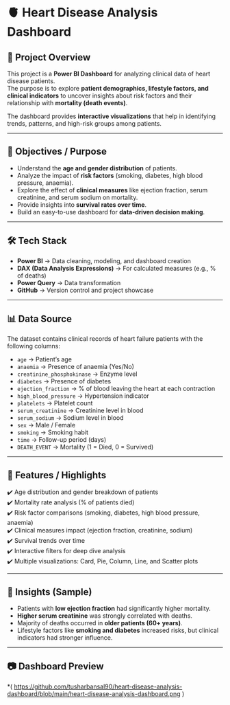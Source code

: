 # 🫀 Heart Disease Analysis Dashboard

## 📌 Project Overview
This project is a **Power BI Dashboard** for analyzing clinical data of heart disease patients.  
The purpose is to explore **patient demographics, lifestyle factors, and clinical indicators** to uncover insights about risk factors and their relationship with **mortality (death events)**.  

The dashboard provides **interactive visualizations** that help in identifying trends, patterns, and high-risk groups among patients.  

---

## 🎯 Objectives / Purpose
- Understand the **age and gender distribution** of patients.  
- Analyze the impact of **risk factors** (smoking, diabetes, high blood pressure, anaemia).  
- Explore the effect of **clinical measures** like ejection fraction, serum creatinine, and serum sodium on mortality.  
- Provide insights into **survival rates over time**.  
- Build an easy-to-use dashboard for **data-driven decision making**.  

---

## 🛠️ Tech Stack
- **Power BI** → Data cleaning, modeling, and dashboard creation  
- **DAX (Data Analysis Expressions)** → For calculated measures (e.g., % of deaths)  
- **Power Query** → Data transformation  
- **GitHub** → Version control and project showcase  

---

## 📊 Data Source
The dataset contains clinical records of heart failure patients with the following columns:  
- `age` → Patient’s age  
- `anaemia` → Presence of anaemia (Yes/No)  
- `creatinine_phosphokinase` → Enzyme level  
- `diabetes` → Presence of diabetes  
- `ejection_fraction` → % of blood leaving the heart at each contraction  
- `high_blood_pressure` → Hypertension indicator  
- `platelets` → Platelet count  
- `serum_creatinine` → Creatinine level in blood  
- `serum_sodium` → Sodium level in blood  
- `sex` → Male / Female  
- `smoking` → Smoking habit  
- `time` → Follow-up period (days)  
- `DEATH_EVENT` → Mortality (1 = Died, 0 = Survived)  

---

## 🌟 Features / Highlights
✔️ Age distribution and gender breakdown of patients  
✔️ Mortality rate analysis (% of patients died)  
✔️ Risk factor comparisons (smoking, diabetes, high blood pressure, anaemia)  
✔️ Clinical measures impact (ejection fraction, creatinine, sodium)  
✔️ Survival trends over time  
✔️ Interactive filters for deep dive analysis  
✔️ Multiple visualizations: Card, Pie, Column, Line, and Scatter plots  

---

## 📌 Insights (Sample)
- Patients with **low ejection fraction** had significantly higher mortality.  
- **Higher serum creatinine** was strongly correlated with deaths.  
- Majority of deaths occurred in **older patients (60+ years)**.  
- Lifestyle factors like **smoking and diabetes** increased risks, but clinical indicators had stronger influence.  

---

## 📷 Dashboard Preview
*( https://github.com/tusharbansal90/heart-disease-analysis-dashboard/blob/main/heart-disease-analysis-dashboard.png ) 
